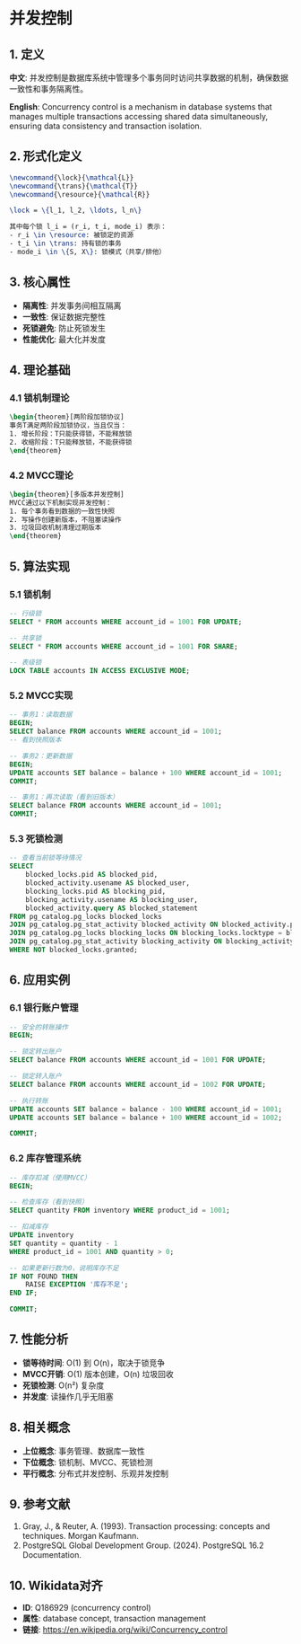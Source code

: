 # 并发控制

## 1. 定义

**中文**: 并发控制是数据库系统中管理多个事务同时访问共享数据的机制，确保数据一致性和事务隔离性。

**English**: Concurrency control is a mechanism in database systems that manages multiple transactions accessing shared data simultaneously, ensuring data consistency and transaction isolation.

## 2. 形式化定义

```latex
\newcommand{\lock}{\mathcal{L}}
\newcommand{\trans}{\mathcal{T}}
\newcommand{\resource}{\mathcal{R}}

\lock = \{l_1, l_2, \ldots, l_n\}

其中每个锁 l_i = (r_i, t_i, mode_i) 表示：
- r_i \in \resource: 被锁定的资源
- t_i \in \trans: 持有锁的事务
- mode_i \in \{S, X\}: 锁模式（共享/排他）
```

## 3. 核心属性

- **隔离性**: 并发事务间相互隔离
- **一致性**: 保证数据完整性
- **死锁避免**: 防止死锁发生
- **性能优化**: 最大化并发度

## 4. 理论基础

### 4.1 锁机制理论

```latex
\begin{theorem}[两阶段加锁协议]
事务T满足两阶段加锁协议，当且仅当：
1. 增长阶段：T只能获得锁，不能释放锁
2. 收缩阶段：T只能释放锁，不能获得锁
\end{theorem}
```

### 4.2 MVCC理论

```latex
\begin{theorem}[多版本并发控制]
MVCC通过以下机制实现并发控制：
1. 每个事务看到数据的一致性快照
2. 写操作创建新版本，不阻塞读操作
3. 垃圾回收机制清理过期版本
\end{theorem}
```

## 5. 算法实现

### 5.1 锁机制

```sql
-- 行级锁
SELECT * FROM accounts WHERE account_id = 1001 FOR UPDATE;

-- 共享锁
SELECT * FROM accounts WHERE account_id = 1001 FOR SHARE;

-- 表级锁
LOCK TABLE accounts IN ACCESS EXCLUSIVE MODE;
```

### 5.2 MVCC实现

```sql
-- 事务1：读取数据
BEGIN;
SELECT balance FROM accounts WHERE account_id = 1001;
-- 看到快照版本

-- 事务2：更新数据
BEGIN;
UPDATE accounts SET balance = balance + 100 WHERE account_id = 1001;
COMMIT;

-- 事务1：再次读取（看到旧版本）
SELECT balance FROM accounts WHERE account_id = 1001;
COMMIT;
```

### 5.3 死锁检测

```sql
-- 查看当前锁等待情况
SELECT 
    blocked_locks.pid AS blocked_pid,
    blocked_activity.usename AS blocked_user,
    blocking_locks.pid AS blocking_pid,
    blocking_activity.usename AS blocking_user,
    blocked_activity.query AS blocked_statement
FROM pg_catalog.pg_locks blocked_locks
JOIN pg_catalog.pg_stat_activity blocked_activity ON blocked_activity.pid = blocked_locks.pid
JOIN pg_catalog.pg_locks blocking_locks ON blocking_locks.locktype = blocked_locks.locktype
JOIN pg_catalog.pg_stat_activity blocking_activity ON blocking_activity.pid = blocking_locks.pid
WHERE NOT blocked_locks.granted;
```

## 6. 应用实例

### 6.1 银行账户管理

```sql
-- 安全的转账操作
BEGIN;

-- 锁定转出账户
SELECT balance FROM accounts WHERE account_id = 1001 FOR UPDATE;

-- 锁定转入账户
SELECT balance FROM accounts WHERE account_id = 1002 FOR UPDATE;

-- 执行转账
UPDATE accounts SET balance = balance - 100 WHERE account_id = 1001;
UPDATE accounts SET balance = balance + 100 WHERE account_id = 1002;

COMMIT;
```

### 6.2 库存管理系统

```sql
-- 库存扣减（使用MVCC）
BEGIN;

-- 检查库存（看到快照）
SELECT quantity FROM inventory WHERE product_id = 1001;

-- 扣减库存
UPDATE inventory 
SET quantity = quantity - 1 
WHERE product_id = 1001 AND quantity > 0;

-- 如果更新行数为0，说明库存不足
IF NOT FOUND THEN
    RAISE EXCEPTION '库存不足';
END IF;

COMMIT;
```

## 7. 性能分析

- **锁等待时间**: O(1) 到 O(n)，取决于锁竞争
- **MVCC开销**: O(1) 版本创建，O(n) 垃圾回收
- **死锁检测**: O(n²) 复杂度
- **并发度**: 读操作几乎无阻塞

## 8. 相关概念

- **上位概念**: 事务管理、数据库一致性
- **下位概念**: 锁机制、MVCC、死锁检测
- **平行概念**: 分布式并发控制、乐观并发控制

## 9. 参考文献

1. Gray, J., & Reuter, A. (1993). Transaction processing: concepts and techniques. Morgan Kaufmann.
2. PostgreSQL Global Development Group. (2024). PostgreSQL 16.2 Documentation.

## 10. Wikidata对齐

- **ID**: Q186929 (concurrency control)
- **属性**: database concept, transaction management
- **链接**: <https://en.wikipedia.org/wiki/Concurrency_control>
